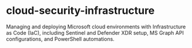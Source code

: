 # cloud-security-infrastructure
Managing and deploying Microsoft cloud environments with Infrastructure as Code (IaC), including Sentinel and Defender XDR setup, MS Graph API configurations, and PowerShell automations.
